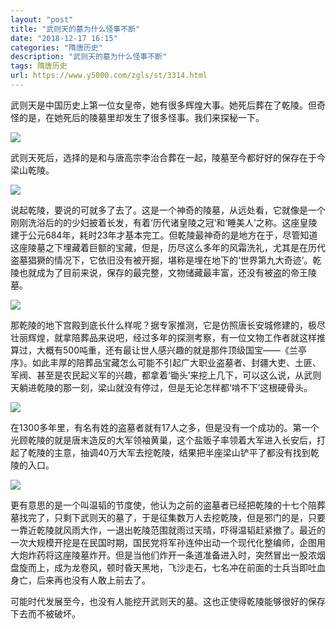 ```yaml
---
layout: "post"
title: "武则天的墓为什么怪事不断"
date: "2018-12-17 16:15"
categories: "隋唐历史"
description: "武则天的墓为什么怪事不断"
tags: 隋唐历史
url: https://www.y5000.com/zgls/st/3314.html
---
```






武则天是中国历史上第一位女皇帝，她有很多辉煌大事。她死后葬在了乾陵。但奇怪的是，在她死后的陵墓里却发生了很多怪事。我们来探秘一下。

![](https://img.y5000.com/uploads/allimg/161021/1I4135036-0.jpg)

武则天死后，选择的是和与唐高宗李治合葬在一起，陵墓至今都好好的保存在于今梁山乾陵。

![](https://img.y5000.com/uploads/allimg/161021/1I413D61-1.jpg)

说起乾陵，要说的可就多了去了。这是一个神奇的陵墓，从远处看，它就像是一个刚刚洗浴后的的少妇披着长发，有着‘历代诸皇陵之冠’和‘睡美人’之称。这座皇陵建于公元684年，耗时23年才基本完工。但乾陵最神奇的是地方在于，尽管知道这座陵墓之下埋藏着巨额的宝藏，但是，历尽这么多年的风霜洗礼，尤其是在历代盗墓猖獗的情况下，它依旧没有被开掘，堪称是埋在地下的‘世界第九大奇迹’。乾陵也就成为了目前来说，保存的最完整，文物储藏最丰富，还没有被盗的帝王陵墓。

![](https://img.y5000.com/uploads/allimg/161021/1I41330a-2.jpg)

那乾陵的地下宫殿到底长什么样呢？据专家推测，它是仿照唐长安城修建的，极尽壮丽辉煌，就拿陪葬品来说吧，经过多年的探测考察，有一位文物工作者就这样推算过，大概有500吨重，还有最让世人感兴趣的就是那件顶级国宝——《兰亭序》。如此丰厚的陪葬品宝藏怎么可能不引起广大职业盗墓者、封疆大吏、土匪、军阀、甚至是农民起义军的兴趣，都拿着‘锄头’来挖上几下，可以这么说，从武则天躺进乾陵的那一刻，梁山就没有停过，但是无论怎样都‘啃不下’这根硬骨头。

![](https://img.y5000.com/uploads/allimg/161021/1I413J58-3.jpg)

在1300多年里，有名有姓的盗墓者就有17人之多，但是没有一个成功的。第一个光顾乾陵的就是唐末造反的大军领袖黄巢，这个盐贩子率领着大军进入长安后，打起了乾陵的主意，抽调40万大军去挖乾陵，结果把半座梁山铲平了都没有找到乾陵的入口。

![](https://img.y5000.com/uploads/allimg/161021/1I413Nc-4.jpg)

更有意思的是一个叫温韬的节度使，他认为之前的盗墓者已经把乾陵的十七个陪葬墓找完了，只剩下武则天的墓了，于是征集数万人去挖乾陵，但是邪门的是，只要一靠近乾陵就风雨大作，一退出乾陵范围就雨过天晴，吓得温韬赶紧撤了。最近的一次大规模开挖是在民国时期，国民党将军孙连仲出动一个现代化整编师，企图用大炮炸药将这座陵墓炸开。但是当他们炸开一条道准备进入时，突然冒出一股浓烟盘旋而上，成为龙卷风，顿时昏天黑地，飞沙走石，七名冲在前面的士兵当即吐血身亡，后来再也没有人敢上前去了。

可能时代发展至今，也没有人能挖开武则天的墓。这也正使得乾陵能够很好的保存下去而不被破坏。
